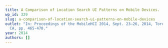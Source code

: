 ```yaml
---
title: A Comparison of Location Search UI Patterns on Mobile Devices.
wp_id: 329
slug: a-comparison-of-location-search-ui-patterns-on-mobile-devices
outlet: "In: Proceedings of the MobileHCI 2014, Sept. 23–26, 2014, Toronto, ON,
  CA, pp. 465-470."
year: 2014
authors: []
---
```

